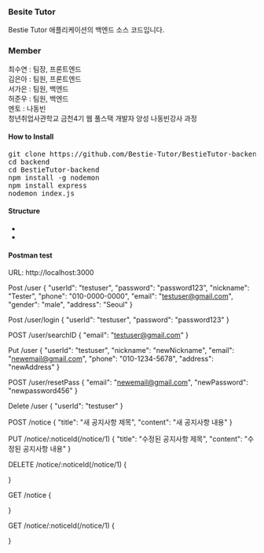 ### Besite Tutor

Bestie Tutor 애플리케이션의 백엔드 소스 코드입니다.

### Member
최수연 : 팀장, 프론트엔드<br>
김은아 : 팀원, 프론트엔드<br>
서가은 : 팀원, 백엔드<br>
허준우 : 팀원, 백엔드<br>
멘토 : 나동빈<br>
청년취업사관학교 금천4기 웹 풀스택 개발자 양성 나동빈강사 과정

#### How to Install

<pre>
git clone https://github.com/Bestie-Tutor/BestieTutor-backend.git
cd backend
cd BestieTutor-backend
npm install -g nodemon
npm install express
nodemon index.js
</pre>

#### Structure

* 
* 

#### Postman test

URL: http://localhost:3000


Post /user
{
  "userId": "testuser",
  "password": "password123",
  "nickname": "Tester",
  "phone": "010-0000-0000",
  "email": "testuser@gmail.com",
  "gender": "male",
  "address": "Seoul"
}


Post /user/login
{
  "userId": "testuser",
  "password": "password123"
}


POST /user/searchID
{
  "email": "testuser@gmail.com"
}


Put /user
{
    "userId": "testuser",
    "nickname": "newNickname",
    "email": "newemail@gmail.com",
    "phone": "010-1234-5678",
    "address": "newAddress"
}


POST /user/resetPass
{
  "email": "newemail@gmail.com", 
  "newPassword": "newpassword456"
}


Delete /user
{
    "userId": "testuser"
}


POST /notice
{ 
  "title": "새 공지사항 제목",
  "content": "새 공지사항 내용" 
}


PUT /notice/:noticeId(/notice/1)
{ 
  "title": "수정된 공지사항 제목",
  "content": "수정된 공지사항 내용" 
}


DELETE /notice/:noticeId(/notice/1)
{

}


GET /notice 
{

}

GET /notice/:noticeId(/notice/1)
{

}